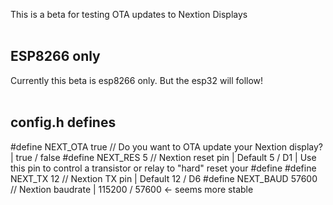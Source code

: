 This is a beta for testing OTA updates to Nextion Displays</br></br>

## ESP8266 only
Currently this beta is esp8266 only. But the esp32 will follow!
</br></br>

## config.h defines
#define NEXT_OTA					true	// Do you want to OTA update your Nextion display? | true / false
#define NEXT_RES				5	// Nextion reset pin | Default 5 / D1 | Use this pin to control a transistor or relay to "hard" reset your #define #define NEXT_TX					12	// Nextion TX pin | Default 12 / D6
#define NEXT_BAUD	57600	// Nextion baudrate | 115200 / 57600 <- seems more stable
</br></br>
